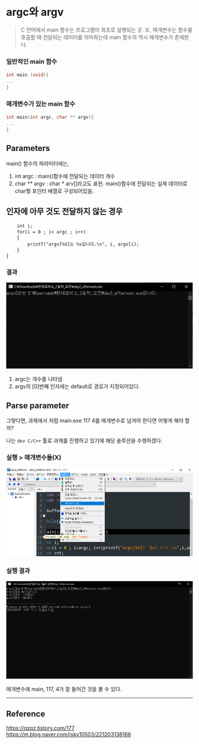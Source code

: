 # argc와 argv

> C 언어에서 main 함수는 프로그램이 최초로 실행되는 곳. 또, 매개변수는 함수를 호출할 때 전달되는 데이터를 의미하는데 main 함수의 역시 매개변수가 존재한다.

### 일반적인 main 함수
```c
int main (void){
...
}
```

### 매개변수가 있는 main 함수
```c
int main(int argc, char ** argv){
...
}
```

## Parameters
main() 함수의 파라미터에는,

1. int argc : main()함수에 전달되는 데이터 개수
2. char ** argv : char * arv[]라고도 표헌. main()함수에 전달되는 실제 데이터로 char형 포인터 배열로 구성되어있음.

## 인자에 아무 것도 전달하지 않는 경우

```int main(int argc, char** argv){
	int i;
	for(i = 0 ; i< argc ; i++)
	{
		printf("argv[%d]는 %s입니다.\n", i, argv[i);
	}
}
```

### 결과

![실행결과](../../src/001.PNG)

1. argc는 개수를 나타냄
2. argv의 [0]번째 인자에는 default로 경로가 지정되어있다.

## Parse parameter

그렇다면, 과제에서 처럼 main.exe 117 4를 매개변수로 넘겨야 한다면 어떻게 해야 할 까?

나는 `dev C/C++` 툴로 과제를 진행하고 있기에 해당 솔루션을 수행하겠다.

### 실행 > 매개변수들(X)

![네비게이션바](../../src/002.png)

### 실행 결과

![네비게이션바](../../src/003.PNG)

매개변수에 main, 117, 4가 잘 들어간 것을 볼 수 있다.


---

## Reference
https://qzqz.tistory.com/177
https://m.blog.naver.com/jsky10503/221203136166